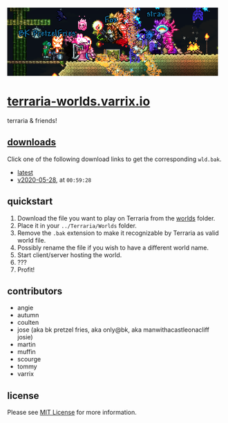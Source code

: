 ![](assets/images/header.png)

# [terraria-worlds.varrix.io]

terraria & friends!

## [downloads]
Click one of the following download links to get the corresponding `wld.bak`.

- [latest]
- [v2020-05-28], at `00:59:28`

## quickstart

1. Download the file you want to play on Terraria from the [worlds](worlds/) folder.
2. Place it in your `../Terraria/Worlds` folder.
3. Remove the `.bak` extension to make it recognizable by Terraria as valid world file.
4. Possibly rename the file if you wish to have a different world name.
5. Start client/server hosting the world.
6. ???
7. Profit!

## contributors
- angie
- autumn
- coulten 
- jose (aka bk pretzel fries, aka only@bk, aka manwithacastleonacliff josie)
- martin
- muffin
- scourge
- tommy
- varrix

## license
Please see [MIT License](LICENSE) for more information.

[terraria-worlds.varrix.io]: http://terraria-worlds.varrix.io/
[downloads]: https://github.com/varrix/terraria-worlds.varrix.io/releases
[latest]: https://github.com/varrix/terraria-worlds.varrix.io/releases/latest
[v2020-05-28]: https://github.com/varrix/terraria-worlds.varrix.io/releases/tag/v2020-05-28
